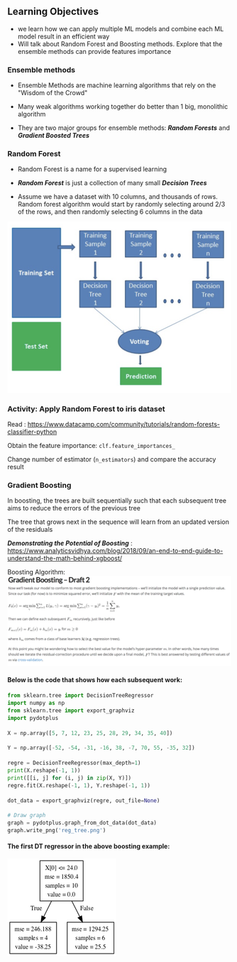 ## Learning Objectives
- we learn how we can apply multiple ML models and combine each ML model result in an efficient way
- Will talk about Random Forest and Boosting methods. Explore that the ensemble methods can provide features importance  

### Ensemble methods

- Ensemble Methods are machine learning algorithms that rely on the "Wisdom of the Crowd"

- Many weak algorithms working together do better than 1 big, monolithic algorithm

- They are two major groups for ensemble methods: ***Random Forests*** and ***Gradient Boosted Trees***

### Random Forest

- Random Forest is a name for a supervised learning

- ***Random Forest*** is just a collection of many small ***Decision Trees***

- Assume we have a dataset with 10 columns, and thousands of rows. Random forest algorithm would start by randomly selecting around 2/3 of the rows, and then randomly selecting 6 columns in the data

![](../Notebooks/Images/random_forest.png)

### Activity: Apply Random Forest to iris dataset

Read : https://www.datacamp.com/community/tutorials/random-forests-classifier-python

Obtain the feature importance: `clf.feature_importances_`

Change number of estimator (`n_estimators`) and compare the accuracy result

### Gradient Boosting

In boosting, the trees are built sequentially such that each subsequent tree aims to reduce the errors of the previous tree

The tree that grows next in the sequence will learn from an updated version of the residuals

***Demonstrating the Potential of Boosting*** : https://www.analyticsvidhya.com/blog/2018/09/an-end-to-end-guide-to-understand-the-math-behind-xgboost/

Boosting Algorithm:
![](../Notebooks/Images/boosting_algorithm.png)

#### Below is the code that shows how each subsequent work:

```python
from sklearn.tree import DecisionTreeRegressor
import numpy as np
from sklearn.tree import export_graphviz
import pydotplus

X = np.array([5, 7, 12, 23, 25, 28, 29, 34, 35, 40])

Y = np.array([-52, -54, -31, -16, 38, -7, 70, 55, -35, 32])

regre = DecisionTreeRegressor(max_depth=1)
print(X.reshape(-1, 1))
print([[i, j] for (i, j) in zip(X, Y)])
regre.fit(X.reshape(-1, 1), Y.reshape(-1, 1))

dot_data = export_graphviz(regre, out_file=None)

# Draw graph
graph = pydotplus.graph_from_dot_data(dot_data)
graph.write_png('reg_tree.png')
```
#### The first DT regressor in the above boosting example:
![](../Notebooks/Images/reg_tree.png)
